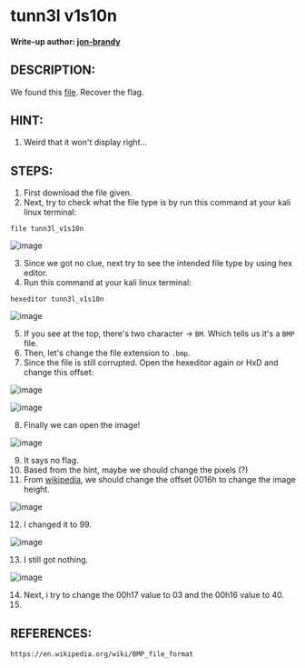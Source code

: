 # tunn3l v1s10n
#### Write-up author: [jon-brandy](https://github.com/jon-brandy)
## DESCRIPTION:
We found this [file](https://github.com/jon-brandy/CTF-WRITE-UP/blob/93f0b6a577105be65d1b1ce6f92fad75005849bb/Asset/tunn3l%20v1s10n/tunn3l_v1s10n). Recover the flag.
## HINT:
1. Weird that it won't display right...
## STEPS:
1. First download the file given.
2. Next, try to check what the file type is by run this command at your kali linux terminal:

```
file tunn3l_v1s10n
```

![image](https://user-images.githubusercontent.com/70703371/178663025-d7f5ab32-a87a-4ac5-93a4-a82787ef8ac3.png)

3. Since we got no clue, next try to see the intended file type by using hex editor.
4. Run this command at your kali linux terminal:

```
hexeditor tunn3l_v1s10n
```

![image](https://user-images.githubusercontent.com/70703371/178663284-9a41d0a4-c43c-483b-bd48-993f23eed434.png)

5. If you see at the top, there's two character -> `BM`. Which tells us it's a `BMP` file.
6. Then, let's change the file extension to `.bmp`.
7. Since the file is still corrupted. Open the hexeditor again or HxD and change this offset:

![image](https://user-images.githubusercontent.com/70703371/178680898-d695ffd7-6c0d-4249-b5e2-28db936fcf1d.png)

![image](https://user-images.githubusercontent.com/70703371/178681120-61a87d9b-5288-464a-a1b4-8fe727535944.png)

8. Finally we can open the image!

![image](https://user-images.githubusercontent.com/70703371/178681455-1db8337a-417a-4ba1-bdd2-bef3aa3f1d6f.png)

9. It says no flag.
10. Based from the hint, maybe we should change the pixels (?)
11. From [wikipedia](https://en.wikipedia.org/wiki/BMP_file_format), we should change the offset 0016h to change the image height.

![image](https://user-images.githubusercontent.com/70703371/178682582-eb19ecae-3f4e-424c-a2f7-e986bba2d873.png)

12. I changed it to 99.

![image](https://user-images.githubusercontent.com/70703371/178682955-d4a55353-9907-4d20-b47a-3c691ef07c6b.png)

13. I still got nothing.

![image](https://user-images.githubusercontent.com/70703371/178683019-73482e03-7bae-4e87-bbeb-799c46fd5967.png)

14. Next, i try to change the 00h17 value to 03 and the 00h16 value to 40.
15. 


## REFERENCES:

```
https://en.wikipedia.org/wiki/BMP_file_format
```
